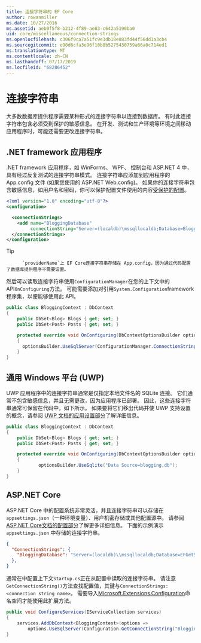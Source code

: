 ```yaml
---
title: 连接字符串的 EF Core
author: rowanmiller
ms.date: 10/27/2016
ms.assetid: aeb0f5f8-b212-4f89-ae83-c642a5190ba0
uid: core/miscellaneous/connection-strings
ms.openlocfilehash: c306f9ca7a51fc9e3db18e883fd44f56dd1a3cb4
ms.sourcegitcommit: e90d6cfa3e96f10b8b5275430759a66a0c714ed1
ms.translationtype: MT
ms.contentlocale: zh-CN
ms.lasthandoff: 07/17/2019
ms.locfileid: "68286452"
---
```

# <a name="connection-strings"></a>连接字符串

大多数数据库提供程序需要某种形式的连接字符串以连接到数据库。 有时此连接字符串包含必须受到保护的敏感信息。 在开发、测试和生产环境等环境之间移动应用程序时，可能还需要更改连接字符串。

## <a name="net-framework-applications"></a>.NET framework 应用程序

.NET framework 应用程序，如 WinForms、 WPF、 控制台和 ASP.NET 4 中，具有经过反复测试的连接字符串模式。 连接字符串应添加到应用程序的 App.config 文件 (如果您使用的 ASP.NET Web.config)。 如果你的连接字符串包含敏感信息，如用户名和密码，你可以保护配置文件使用的内容[受保护的配置](https://docs.microsoft.com/dotnet/framework/data/adonet/connection-strings-and-configuration-files#encrypting-configuration-file-sections-using-protected-configuration)。

``` xml
<?xml version="1.0" encoding="utf-8"?>
<configuration>

  <connectionStrings>
    <add name="BloggingDatabase"
         connectionString="Server=(localdb)\mssqllocaldb;Database=Blogging;Trusted_Connection=True;" />
  </connectionStrings>
</configuration>
```

> [!TIP]  
>           `providerName`上 EF Core连接字符串存储在 App.config，因为通过代码配置了数据库提供程序不需要设置。

然后可以读取连接字符串使用`ConfigurationManager`在您的上下文中的 API`OnConfiguring`方法。 可能需要添加对引用`System.Configuration`framework 程序集，以便能够使用此 API。

``` csharp
public class BloggingContext : DbContext
{
    public DbSet<Blog> Blogs { get; set; }
    public DbSet<Post> Posts { get; set; }

    protected override void OnConfiguring(DbContextOptionsBuilder optionsBuilder)
    {
      optionsBuilder.UseSqlServer(ConfigurationManager.ConnectionStrings["BloggingDatabase"].ConnectionString);
    }
}
```

## <a name="universal-windows-platform-uwp"></a>通用 Windows 平台 (UWP)

UWP 应用程序中的连接字符串通常是仅指定本地文件名的 SQLite 连接。 它们通常不包含敏感信息，并且无需更改，因为应用程序已部署。 因此，这些连接字符串通常可保留在代码中，如下所示。 如果要将它们移出代码并使 UWP 支持设置的概念，请参阅 [UWP 文档的应用设置部分](https://docs.microsoft.com/windows/uwp/app-settings/store-and-retrieve-app-data)了解详细信息。

``` csharp
public class BloggingContext : DbContext
{
    public DbSet<Blog> Blogs { get; set; }
    public DbSet<Post> Posts { get; set; }

    protected override void OnConfiguring(DbContextOptionsBuilder optionsBuilder)
    {
            optionsBuilder.UseSqlite("Data Source=blogging.db");
    }
}
```

## <a name="aspnet-core"></a>ASP.NET Core

ASP.NET Core 中的配置系统非常灵活，并且连接字符串可以存储在 `appsettings.json`（一种环境变量）、用户机密存储或其他配置源中。 请参阅 [ASP.NET Core文档的配置部分](https://docs.asp.net/en/latest/fundamentals/configuration.html)了解更多详细信息。 下面的示例演示 `appsettings.json` 中存储的连接字符串。

``` json
{
  "ConnectionStrings": {
    "BloggingDatabase": "Server=(localdb)\\mssqllocaldb;Database=EFGetStarted.ConsoleApp.NewDb;Trusted_Connection=True;"
  },
}
```

通常在中配置上下文`Startup.cs`正在从配置中读取的连接字符串。 请注意`GetConnectionString()`方法查找配置值，其键与`ConnectionStrings:<connection string name>`。 需要导入[Microsoft.Extensions.Configuration](https://docs.microsoft.com/dotnet/api/microsoft.extensions.configuration)命名空间才能使用此扩展方法。

``` csharp
public void ConfigureServices(IServiceCollection services)
{
    services.AddDbContext<BloggingContext>(options =>
        options.UseSqlServer(Configuration.GetConnectionString("BloggingDatabase")));
}
```
